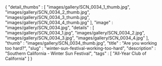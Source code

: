 {
  "detail_thumbs" : [
                       "images/gallery/SCN_0034_1_thumb.jpg",
                       "images/gallery/SCN_0034_2_thumb.jpg",
                       "images/gallery/SCN_0034_3_thumb.jpg",
                       "images/gallery/SCN_0034_4_thumb.jpg"
                     ],
  "image" : "images/gallery/SCN_0034.jpg",
  "details" : [
                 "images/gallery/SCN_0034_1.jpg",
                 "images/gallery/SCN_0034_2.jpg",
                 "images/gallery/SCN_0034_3.jpg",
                 "images/gallery/SCN_0034_4.jpg"
               ],
  "thumb" : "images/gallery/SCN_0034_thumb.jpg",
  "title" : "Are you working too hard?",
  "slug" : "winter-sun-festival-working-too-hard",
  "description" : "Southern California - Winter Sun Festival",
  "tags" : [
              "All-Year Club of California"
            ]
}
